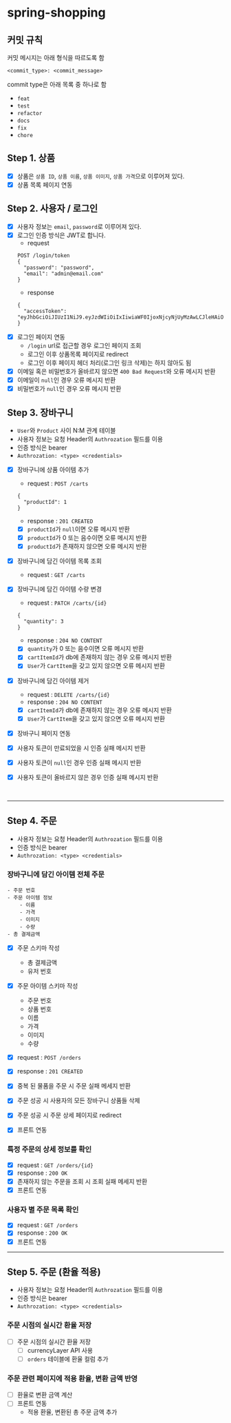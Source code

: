# spring-shopping

## 커밋 규칙

커밋 메시지는 아래 형식을 따르도록 함

```shell
<commit_type>: <commit_message>
```

commit type은 아래 목록 중 하나로 함

- `feat`
- `test`
- `refactor`
- `docs`
- `fix`
- `chore`

## Step 1. 상품

- [x] 상품은 `상품 ID`, `상품 이름`, `상품 이미지`, `상품 가격`으로 이루어져 있다.
- [x] 상품 목록 페이지 연동

## Step 2. 사용자 / 로그인

- [x] 사용자 정보는 `email`, `password`로 이루어져 있다.
- [x] 로그인 인증 방식은 JWT로 합니다.
    - request
  ```
  POST /login/token
  {
    "password": "password",
    "email": "admin@email.com"
  }
  ```
    - response
  ```
  {
    "accessToken": "eyJhbGciOiJIUzI1NiJ9.eyJzdWIiOiIxIiwiaWF0IjoxNjcyNjUyMzAwLCJleHAiOjE2NzI2NTU5MDAsInJvbGVzIjpbIlJPTEVfQURNSU4iLCJST0xFX0FETUlOIl19.uaUXk5GkqB6QE_qlZisk3RZ3fL74zDADqbJl6LoLkSc"
  }
  ```
- [x] 로그인 페이지 연동
    - `/login` url로 접근할 경우 로그인 페이지 조회
    - 로그인 이후 상품목록 페이지로 redirect
    - 로그인 이후 페이지 헤더 처리(로그인 링크 삭제)는 하지 않아도 됨
- [x] 이메일 혹은 비밀번호가 올바르지 않으면 `400 Bad Request`와 오류 메시지 반환
- [x] 이메일이 `null`인 경우 오류 메시지 반환
- [x] 비밀번호가 `null`인 경우 오류 메시지 반환

## Step 3. 장바구니

- `User`와 `Product` 사이 N:M 관계 테이블
- 사용자 정보는 요청 Header의 `Authrozation` 필드를 이용
- 인증 방식은 bearer
- `Authrozation: <type> <credentials>`

- [x] 장바구니에 상품 아이템 추가
    - request : `POST /carts`
  ```
  {
    "productId": 1
  }
  ```
    - response : `201 CREATED`
    - [x] `productId`가 `null`이면 오류 메시지 반환
    - [x] `productId`가 0 또는 음수이면 오류 메시지 반환
    - [x] `productId`가 존재하지 않으면 오류 메시지 반환

- [x] 장바구니에 담긴 아이템 목록 조회
    - request : `GET /carts`

- [x] 장바구니에 담긴 아이템 수량 변경
    - request : `PATCH /carts/{id}`
  ```
  {
    "quantity": 3
  }
  ```
    - response : `204 NO CONTENT`
    - [x] `quantity`가 0 또는 음수이면 오류 메시지 반환
    - [x] `cartItemId`가 db에 존재하지 않는 경우 오류 메시지 반환
    - [x] `User`가 `CartItem`을 갖고 있지 않으면 오류 메시지 반환

- [x] 장바구니에 담긴 아이템 제거
    - request : `DELETE /carts/{id}`
    - response : `204 NO CONTENT`
    - [x] `cartItemId`가 db에 존재하지 않는 경우 오류 메시지 반환
    - [x] `User`가 `CartItem`을 갖고 있지 않으면 오류 메시지 반환

- [x] 장바구니 페이지 연동
- [x] 사용자 토큰이 만료되었을 시 인증 실패 메시지 반환
- [x] 사용자 토큰이 `null`인 경우 인증 실패 메시지 반환
- [x] 사용자 토큰이 올바르지 않은 경우 인증 실패 메시지 반환

<br/>

---

## Step 4. 주문

- 사용자 정보는 요청 Header의 `Authrozation` 필드를 이용
- 인증 방식은 bearer
- `Authrozation: <type> <credentials>`

### 장바구니에 담긴 아이템 전체 주문

```
- 주문 번호
- 주문 아이템 정보
    - 이름
    - 가격
    - 이미지
    - 수량
- 총 결제금액
```

- [x] 주문 스키마 작성
    - 총 결제금액
    - 유저 번호
- [x] 주문 아이템 스키마 작성
    - 주문 번호
    - 상품 번호
    - 이름
    - 가격
    - 이미지
    - 수량

- [x] request : `POST /orders`
- [x] response : `201 CREATED`
- [x] 중복 된 물품을 주문 시 주문 실패 메세지 반환
- [x] 주문 성공 시 사용자의 모든 장바구니 상품들 삭제
- [x] 주문 성공 시 주문 상세 페이지로 redirect
- [x] 프론트 연동

### 특정 주문의 상세 정보를 확인

- [x] request : `GET /orders/{id}`
- [x] response : `200 OK`
- [x] 존재하지 않는 주문을 조회 시 조회 실패 메세지 반환
- [x] 프론트 연동

### 사용자 별 주문 목록 확인

- [x] request : `GET /orders`
- [x] response : `200 OK`
- [x] 프론트 연동

---

## Step 5. 주문 (환율 적용)

- 사용자 정보는 요청 Header의 `Authrozation` 필드를 이용
- 인증 방식은 bearer
- `Authrozation: <type> <credentials>`

### 주문 시점의 실시간 환율 저장

- [ ] 주문 시점의 실시간 환율 저장
    - [ ] currencyLayer API 사용
    - [ ] `orders` 테이블에 환율 컬럼 추가

### 주문 관련 페이지에 적용 환율, 변환 금액 반영

- [ ] 환율로 변환 금액 계산
- [ ] 프론트 연동
    - 적용 환율, 변환된 총 주문 금액 추가
